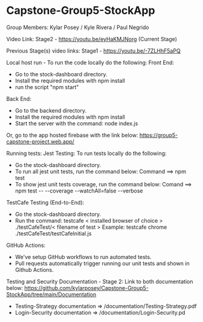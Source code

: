 # Capstone-Group5-StockApp

Group Members: Kylar Posey / Kyle Rivera / Paul Negrido

Video Link:
Stage2 - https://youtu.be/eyHaKMJNorg (Current Stage)

Previous Stage(s) video links:
Stage1 - https://youtu.be/-7ZLHhF5aPQ


Local host run - To run the code locally do the following: 
Front End:
- Go to the stock-dashboard directory.
- Install the required modules with npm install
- run the script "npm start"

Back End:
- Go to the backend directory.
- Install the required modules with npm install
- Start the server with the command: node index.js

Or, go to the app hosted firebase with the link below: 
https://group5-capstone-project.web.app/

Running tests:
Jest Testing:
To run tests locally do the following:
- Go the stock-dashboard directory.
- To run all jest unit tests, run the command below:
   Command ==> npm test
- To show jest unit tests coverage, run the command below:
   Comand ==> npm test -- --coverage --watchAll=false --verbose

TestCafe Testing (End-to-End):
- Go the stock-dashboard directory.
- Run the command: testcafe < installed browser of choice > ./testCafeTest/< filename of test >
   Example: testcafe chrome ./testCafeTest/testCafeInitial.js

GitHub Actions:
- We've setup GitHub workflows to run automated tests.
- Pull requests automatically trigger running our unit tests and shown in Github Actions.

Testing and Security Documentation - Stage 2:
Link to both documentation below:
https://github.com/kylarposey/Capstone-Group5-StockApp/tree/main/Documentation

- Testing-Strategy documentation => /documentation/Testing-Strategy.pdf
- Login-Security documentation => /documentation/Login-Security.pd
